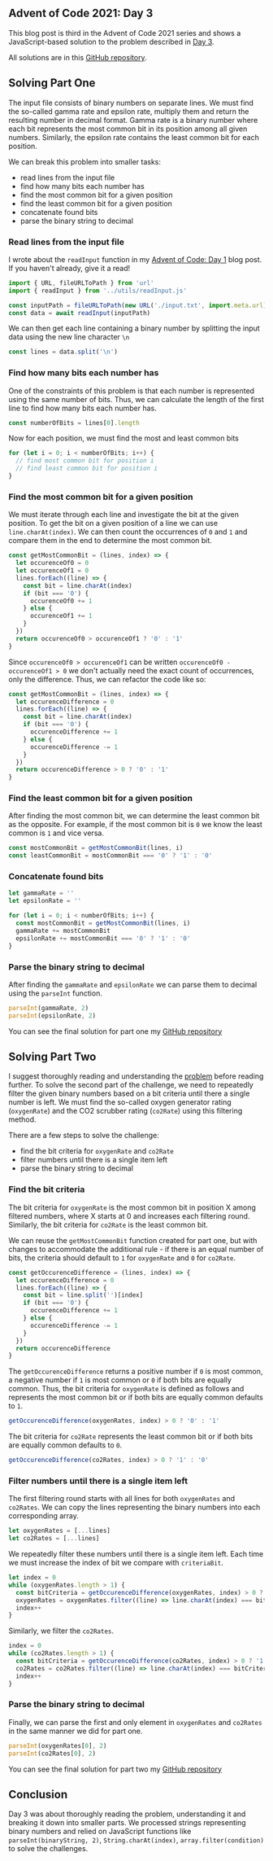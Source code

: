 ## Advent of Code 2021: Day 3

This blog post is third in the Advent of Code 2021 series and shows a JavaScript-based solution to the problem described in [Day 3](https://adventofcode.com/2021/day/3).

All solutions are in this [GitHub repository](https://github.com/mancristiana/advent-of-code-2021).

## Solving Part One
The input file consists of binary numbers on separate lines. We must find the so-called gamma rate and epsilon rate, multiply them and return the resulting number in decimal format. Gamma rate is a binary number where each bit represents the most common bit in its position among all given numbers. Similarly, the epsilon rate contains the least common bit for each position.

We can break this problem into smaller tasks:
- read lines from the input file
- find how many bits each number has
- find the most common bit for a given position 
- find the least common bit for a given position
- concatenate found bits
- parse the binary string to decimal

### Read lines from the input file
I wrote about the `readInput` function in my [Advent of Code: Day 1](https://blog.cristiana.tech/advent-of-code-2021-day-1) blog post. If you haven't already, give it a read!

```js
import { URL, fileURLToPath } from 'url'
import { readInput } from '../utils/readInput.js'

const inputPath = fileURLToPath(new URL('./input.txt', import.meta.url))
const data = await readInput(inputPath)
```

We can then get each line containing a binary number by splitting the input data using the new line character `\n`
```js
const lines = data.split('\n')
```

### Find how many bits each number has
One of the constraints of this problem is that each number is represented using the same number of bits. Thus, we can calculate the length of the first line to find how many bits each number has.
```js
const numberOfBits = lines[0].length
```
Now for each position, we must find the most and least common bits
```js
for (let i = 0; i < numberOfBits; i++) {
  // find most common bit for position i
  // find least common bit for position i
}
```
### Find the most common bit for a given position 
We must iterate through each line and investigate the bit at the given position. To get the bit on a given position of a line we can use `line.charAt(index)`. We can then count the occurrences of `0` and `1` and compare them in the end to determine the most common bit.

```js
const getMostCommonBit = (lines, index) => {
  let occurenceOf0 = 0
  let occurenceOf1 = 0
  lines.forEach((line) => {
    const bit = line.charAt(index)
    if (bit === '0') {
      occurenceOf0 += 1
    } else {
      occurenceOf1 += 1
    }
  })
  return occurenceOf0 > occurenceOf1 ? '0' : '1'
}
```

Since `occurenceOf0 > occurenceOf1` can be written `occurenceOf0 - occurenceOf1 > 0` we don't actually need the exact count of occurrences, only the difference. Thus, we can refactor the code like so:

```js
const getMostCommonBit = (lines, index) => {
  let occurenceDifference = 0
  lines.forEach((line) => {
    const bit = line.charAt(index)
    if (bit === '0') {
      occurenceDifference += 1
    } else {
      occurenceDifference -= 1
    }
  })
  return occurenceDifference > 0 ? '0' : '1'
}
```
### Find the least common bit for a given position 
After finding the most common bit, we can determine the least common bit as the opposite. For example, if the most common bit is `0` we know the least common is `1` and vice versa. 
```js
const mostCommonBit = getMostCommonBit(lines, i)
const leastCommonBit = mostCommonBit === '0' ? '1' : '0'
```

### Concatenate found bits
```js
let gammaRate = ''
let epsilonRate = ''

for (let i = 0; i < numberOfBits; i++) {
  const mostCommonBit = getMostCommonBit(lines, i)
  gammaRate += mostCommonBit
  epsilonRate += mostCommonBit === '0' ? '1' : '0'
}
```
### Parse the binary string to decimal
After finding the `gammaRate` and `epsilonRate` we can parse them to decimal using the `parseInt` function.
```js
parseInt(gammaRate, 2)
parseInt(epsilonRate, 2)
```

You can see the final solution for part one my [GitHub repository](https://github.com/mancristiana/advent-of-code-2021/blob/main/src/day-03-binary-diagnostic/one.js)

## Solving Part Two
I suggest thoroughly reading and understanding the [problem](https://adventofcode.com/2021/day/3#part2) before reading further. 
To solve the second part of the challenge, we need to repeatedly filter the given binary numbers based on a bit criteria until there a single number is left. We must find the so-called oxygen generator rating (`oxygenRate`) and the CO2 scrubber rating (`co2Rate`) using this filtering method.

There are a few steps to solve the challenge:
- find the bit criteria for `oxygenRate` and `co2Rate`
- filter numbers until there is a single item left
- parse the binary string to decimal

### Find the bit criteria
The bit criteria for `oxygenRate` is the most common bit in position X among filtered numbers, where X starts at 0 and increases each filtering round. Similarly, the bit criteria for `co2Rate` is the least common bit.

We can reuse the `getMostCommonBit` function created for part one, but with changes to accommodate the additional rule - if there is an equal number of bits, the criteria should default to `1` for `oxygenRate` and `0` for `co2Rate`.  

```js
const getOccurenceDifference = (lines, index) => {
  let occurenceDifference = 0
  lines.forEach((line) => {
    const bit = line.split('')[index]
    if (bit === '0') {
      occurenceDifference += 1
    } else {
      occurenceDifference -= 1
    }
  })
  return occurenceDifference
}
```

The `getOccurenceDifference` returns a positive number if `0` is most common, a negative number if `1` is most common or `0` if both bits are equally common. 
Thus, the bit criteria for `oxygenRate` is defined as follows and represents the most common bit or if both bits are equally common defaults to `1`.
```js
getOccurenceDifference(oxygenRates, index) > 0 ? '0' : '1'
```
The bit criteria for `co2Rate` represents the least common bit or if both bits are equally common defaults to `0`.
```js
getOccurenceDifference(co2Rates, index) > 0 ? '1' : '0'
```

### Filter numbers until there is a single item left
The first filtering round starts with all lines for both `oxygenRates` and `co2Rates`. We can copy the lines representing the binary numbers into each corresponding array.

```js
let oxygenRates = [...lines]
let co2Rates = [...lines]
```
We repeatedly filter these numbers until there is a single item left. Each time we must increase the index of bit we compare with `criteriaBit`.
```js
let index = 0
while (oxygenRates.length > 1) {
  const bitCriteria = getOccurenceDifference(oxygenRates, index) > 0 ? '0' : '1'
  oxygenRates = oxygenRates.filter((line) => line.charAt(index) === bitCriteria)
  index++
}
```
Similarly, we filter the `co2Rates`.
```js
index = 0
while (co2Rates.length > 1) {
  const bitCriteria = getOccurenceDifference(co2Rates, index) > 0 ? '1' : '0'
  co2Rates = co2Rates.filter((line) => line.charAt(index) === bitCriteria)
  index++
}
```

### Parse the binary string to decimal

Finally, we can parse the first and only element in `oxygenRates` and `co2Rates` in the same manner we did for part one.

```js
parseInt(oxygenRates[0], 2)
parseInt(co2Rates[0], 2)
```

You can see the final solution for part two my [GitHub repository](https://github.com/mancristiana/advent-of-code-2021/blob/main/src/day-03-binary-diagnostic/two.js)

## Conclusion
Day 3 was about thoroughly reading the problem, understanding it and breaking it down into smaller parts. We processed strings representing binary numbers and relied on JavaScript functions like `parseInt(binaryString, 2)`, `String.charAt(index)`, `array.filter(condition)` to solve the challenges.